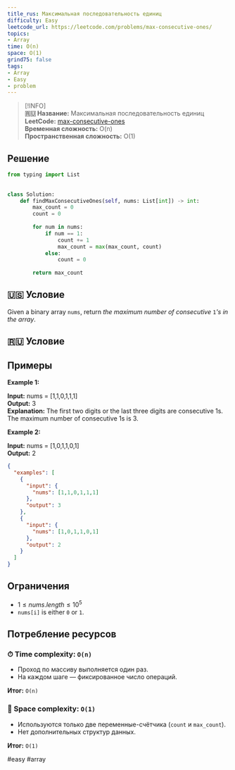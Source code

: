 ```yaml
---
title_rus: Максимальная последовательность единиц
difficulty: Easy
leetcode_url: https://leetcode.com/problems/max-consecutive-ones/
topics:
- Array
time: O(n)
space: O(1)
grind75: false
tags:
- Array
- Easy
- problem
---
```


> [!INFO]  
> **🇷🇺 Название:** Максимальная последовательность единиц  
> **LeetCode:** [max-consecutive-ones](https://leetcode.com/problems/max-consecutive-ones/)  
> **Временная сложность:** O(n)  
> **Пространственная сложность:** O(1)  

## Решение

```python
from typing import List  
  
  
class Solution:  
    def findMaxConsecutiveOnes(self, nums: List[int]) -> int:  
        max_count = 0  
        count = 0  
  
        for num in nums:  
            if num == 1:  
                count += 1  
                max_count = max(max_count, count)  
            else:  
                count = 0  
  
        return max_count
```

## 🇺🇸 Условие

Given a binary array `nums`, return _the maximum number of consecutive_ `1`_'s in the array_.

## 🇷🇺 Условие

<!-- Место для вставки перевода на русском языке -->

## Примеры

**Example 1:**

**Input:** nums = [1,1,0,1,1,1]  
**Output:** 3  
**Explanation:** The first two digits or the last three digits are consecutive 1s. The maximum number of consecutive 1s is 3.  

**Example 2:**

**Input:** nums = [1,0,1,1,0,1]  
**Output:** 2  

```json
{
  "examples": [
    {
      "input": {
        "nums": [1,1,0,1,1,1]
      },
      "output": 3
    },
    {
      "input": {
        "nums": [1,0,1,1,0,1]
      },
      "output": 2
    }
  ]
}
```

## Ограничения

- $1 \leq nums.length \leq 10^5$
- `nums[i]` is either `0` or `1`.

## Потребление ресурсов
### ⏱ Time complexity: `O(n)`

- Проход по массиву выполняется один раз.
- На каждом шаге — фиксированное число операций.

**Итог:** `O(n)`

### 🧠 Space complexity: `O(1)`

- Используются только две переменные-счётчика (`count` и `max_count`).
- Нет дополнительных структур данных.

**Итог:** `O(1)`

#easy #array
